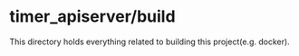# timer_apiserver/build

This directory holds everything related to building this project(e.g. docker).
